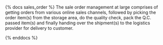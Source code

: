 {% docs sales_order %}
The sale order management at large comprises of getting orders from various online sales channels, followed by picking the order item(s) from the storage area, do the quality check, pack the Q.C. passed item(s) and finally handing over the shipment(s) to the logistics provider for delivery to customer.

{% enddocs %}
